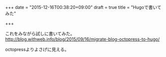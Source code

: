 +++
date = "2015-12-16T00:38:20+09:00"
draft = true
title = "Hugoで書いてみた"

+++

これをみながら試しに書いてみた。
http://blog.withweb.info/blog/2015/09/16/migrate-blog-octopress-to-hugo/

octopressよりよさげに見える。
